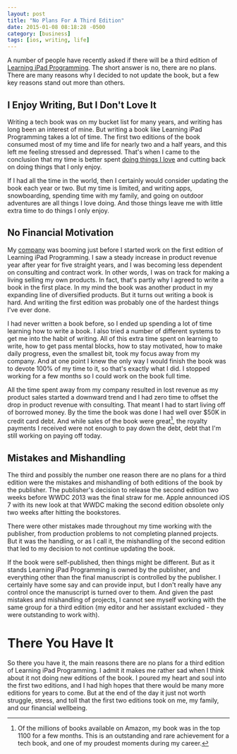 ```yaml
---
layout: post
title: "No Plans For A Third Edition"
date: 2015-01-08 08:18:28 -0500
category: [business]
tags: [ios, writing, life]
---
```

A number of people have recently asked if there will be a third edition of [Learning iPad Programming][1]. The short answer is no, there are no plans. There are many reasons why I decided to not update the book, but a few key reasons stand out more than others.

## I Enjoy Writing, But I Don't Love It

Writing a tech book was on my bucket list for many years, and writing has long been an interest of mine. But writing a book like Learning iPad Programming takes a lot of time. The first two editions of the book consumed most of my time and life for nearly two and a half years, and this left me feeling stressed and depressed. That's when I came to the conclusion that my time is better spent [doing things I love][2] and cutting back on doing things that I only enjoy. 

If I had all the time in the world, then I certainly would consider updating the book each year or two. But my time is limited, and writing apps, snowboarding, spending time with my family, and going on outdoor adventures are all things I love doing. And those things leave me with little extra time to do things I only enjoy.

## No Financial Motivation

My [company][3] was booming just before I started work on the first edition of Learning iPad Programming. I saw a steady increase in product revenue year after year for five straight years, and I was becoming less dependent on consulting and contract work. In other words, I was on track for making a living selling my own products. In fact, that's partly why I agreed to write a book in the first place. In my mind the book was another product in my expanding line of diversified products. But it turns out writing a book is hard. And writing the first edition was probably one of the hardest things I've ever done.

I had never written a book before, so I ended up spending a lot of time learning how to write a book. I also tried a number of different systems to get me into the habit of writing. All of this extra time spent on learning to write, how to get pass mental blocks, how to stay motivated, how to make daily progress, even the smallest bit, took my focus away from my company. And at one point I knew the only way I would finish the book was to devote 100% of my time to it, so that's exactly what I did. I stopped working for a few months so I could work on the book full time.

All the time spent away from my company resulted in lost revenue as my product sales started a downward trend and I had zero time to offset the drop in product revenue with consulting. That meant I had to start living off of borrowed money. By the time the book was done I had well over $50K in credit card debt. And while sales of the book were great[^1], the royalty payments I received were not enough to pay down the debt, debt that I'm still working on paying off today. 

## Mistakes and Mishandling

The third and possibly the number one reason there are no plans for a third edition were the mistakes and mishandling of both editions of the book by the publisher. The publisher's decision to release the second edition two weeks before WWDC 2013 was the final straw for me. Apple announced iOS 7 with its new look at that WWDC making the second edition obsolete only two weeks after hitting the bookstores.

There were other mistakes made throughout my time working with the publisher, from production problems to not completing planned projects. But it was the handling, or as I call it, the mishandling of the second edition that led to my decision to not continue updating the book. 

If the book were self-published, then things might be different. But as it stands Learning iPad Programming is owned by the publisher, and everything other than the final manuscript is controlled by the publisher. I certainly have some say and can provide input, but I don't really have any control once the manuscript is turned over to them. And given the past mistakes and mishandling of projects, I cannot see myself working with the same group for a third edition (my editor and her assistant excluded - they were outstanding to work with).

# There You Have It

So there you have it, the main reasons there are no plans for a third edition of Learning iPad Programming. I admit it makes me rather sad when I think about it not doing new editions of the book. I poured my heart and soul into the first two editions, and I had high hopes that there would be many more editions for years to come. But at the end of the day it just not worth struggle, stress, and toll that the first two editions took on me, my family, and our financial wellbeing.

[^1]: Of the millions of books available on Amazon, my book was in the top 1100 for a few months. This is an outstanding and rare achievement for a tech book, and one of my proudest moments during my career.

[1]: http://www.learningipadprogramming.com/
[2]: http://www.thecave.com/2014/06/20/enjoy-less-and-love-more/
[3]: http://www.whitepeaksoftware.com/
